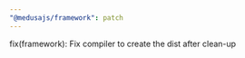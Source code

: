 ```yaml
---
"@medusajs/framework": patch
---
```


fix(framework): Fix compiler to create the dist after clean-up
